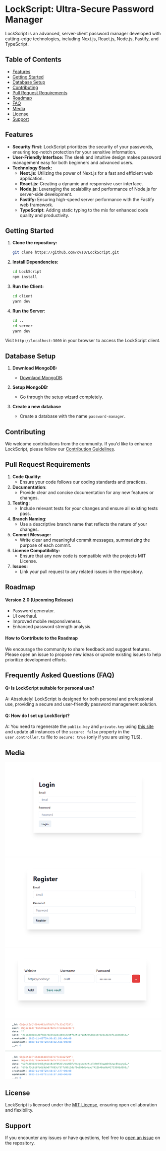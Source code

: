 # LockScript: Ultra-Secure Password Manager

LockScript is an advanced, server-client password manager developed with cutting-edge technologies, including Next.js, React.js, Node.js, Fastify, and TypeScript.

## Table of Contents
- [Features](#features)
- [Getting Started](#getting-started)
- [Database Setup](#database-setup)
- [Contributing](#contributing)
- [Pull Request Requirements](#pull-request-requirements)
- [Roadmap](#roadmap)
- [FAQ](#frequently-asked-questions-faq)
- [Media](#media)
- [License](#license)
- [Support](#support)

## Features

* **Security First:** LockScript prioritizes the security of your passwords, ensuring top-notch protection for your sensitive information.
* **User-Friendly Interface:** The sleek and intuitive design makes password management easy for both beginners and advanced users.
* **Technology Stack:**
    * **Next.js:** Utilizing the power of Next.js for a fast and efficient web application.
    * **React.js:** Creating a dynamic and responsive user interface.
    * **Node.js:** Leveraging the scalability and performance of Node.js for server-side development.
    * **Fastify:** Ensuring high-speed server performance with the Fastify web framework.
    * **TypeScript:** Adding static typing to the mix for enhanced code quality and productivity.

## Getting Started

1. **Clone the repository:**
    ```bash
    git clone https://github.com/cvs0/LockScript.git
    ```

2. **Install Dependencies:**
    ```bash
    cd LockScript
    npm install
    ```

3. **Run the Client:**
    ```bash
    cd client
    yarn dev
    ```

4. **Run the Server:**
    ```bash
    cd ..
    cd server
    yarn dev
    ```

Visit `http://localhost:3000` in your browser to access the LockScript client.

## Database Setup

1. **Download MongoDB:**
    * [Downlaod MongoDB](https://www.mongodb.com/try/download/community).

2. **Setup MongoDB:**
    * Go through the setup wizard completely.

3. **Create a new database**
    * Create a database with the name `password-manager`.

## Contributing

We welcome contributions from the community. If you'd like to enhance LockScript, please follow our [Contribution Guidelines](https://github.com/cvs0/LockScript/CONTRIBUTING.md).

## Pull Request Requirements
1. **Code Quality:**
    * Ensure your code follows our coding standards and practices.
2. **Documentation:**
    * Provide clear and concise documentation for any new features or changes.
3. **Testing:**
    * Include relevant tests for your changes and ensure all existing tests pass.
4. **Branch Naming:**
    * Use a descriptive branch name that reflects the nature of your changes.
5. **Commit Message:**
    * Write clear and meaningful commit messages, summarizing the purpose of each commit.
6. **License Compatibility:**
    * Ensure that any new code is compatible with the projects MIT License.
7. **Issues:**
    * Link your pull request to any related issues in the repository.

## Roadmap

#### Version 2.0 (Upcoming Release)

- Password generator.
- UI overhaul.
- Improved mobile responsiveness.
- Enhanced password strength analysis.

#### How to Contribute to the Roadmap

We encourage the community to share feedback and suggest features. Please open an issue to propose new ideas or upvote existing issues to help prioritize development efforts.

## Frequently Asked Questions (FAQ)

#### Q: Is LockScript suitable for personal use?
A: Absolutely! LockScript is designed for both personal and professional use, providing a secure and user-friendly password management solution.

#### Q: How do I set up LockScript?
A: You need to regenerate the `public.key` and `private.key` using [this site](https://travistidwell.com/jsencrypt/demo/) and update all instances of the `secure: false` property in the `user.controller.ts` file to `secure: true` (only if you are using TLS).

## Media
![Login Page UI](media/login-page-ui.png)
![Registration Page UI](media/registration-page-ui.png)
![Password Manager UI](media/password-manager-ui.png)
![Database Encryption](media/database-encryption.png)

## License

LockScript is licensed under the [MIT License](https://github.com/cvs0/LockScript/blob/main/LICENSE), ensuring open collaboration and flexibility.

## Support

If you encounter any issues or have questions, feel free to [open an issue](http://github.com/cvs0/LockScript/issues) on the repository.